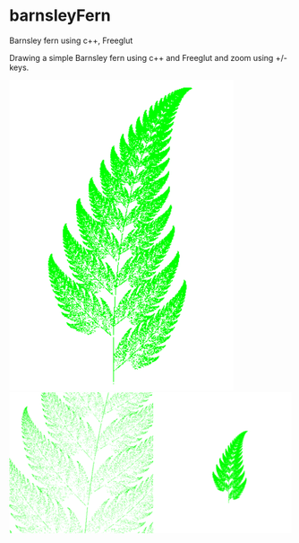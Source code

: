# barnsleyFern
Barnsley fern using c++, Freeglut


Drawing a simple Barnsley fern using c++ and Freeglut and zoom using +/- keys.


![alt text](https://github.com/flaciGit/barnsleyFern/blob/master/img/Barnsleyfern.png?raw=true)
![alt text](https://github.com/flaciGit/barnsleyFern/blob/master/img/Barnsleyfern2.png?raw=true)
